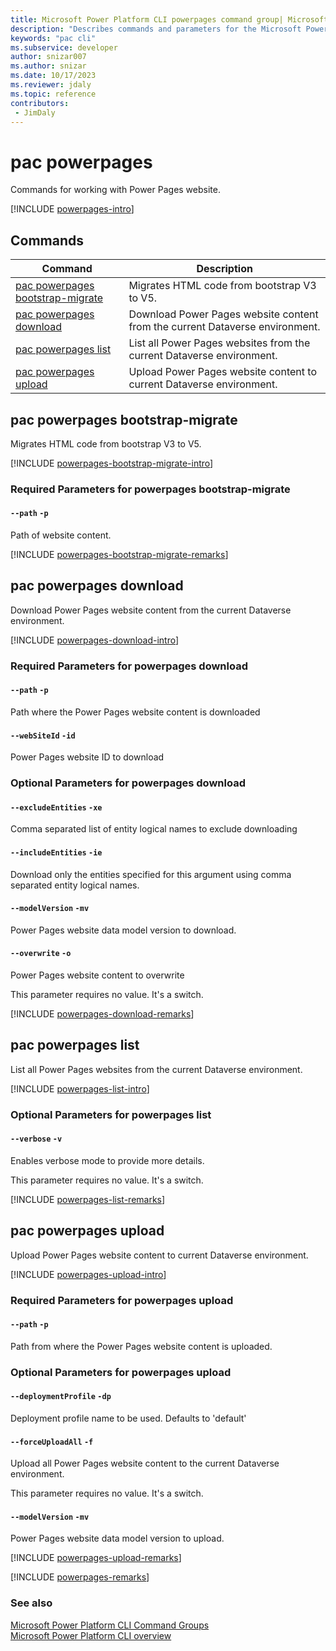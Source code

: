 ```yaml
---
title: Microsoft Power Platform CLI powerpages command group| Microsoft Docs
description: "Describes commands and parameters for the Microsoft Power Platform CLI powerpages command group."
keywords: "pac cli"
ms.subservice: developer
author: snizar007
ms.author: snizar
ms.date: 10/17/2023
ms.reviewer: jdaly
ms.topic: reference
contributors: 
 - JimDaly
---
```

<!-- 
Do not edit this file. 
This file is generated by a program and any changes will be overwritten when this topic is re-generated.
Use the include files to add additional content to this topic.
-->
# pac powerpages

Commands for working with Power Pages website.

[!INCLUDE [powerpages-intro](includes/powerpages-intro.md)]

## Commands

|Command|Description|
|---------|---------|
|[pac powerpages bootstrap-migrate](#pac-powerpages-bootstrap-migrate)|Migrates HTML code from bootstrap V3 to V5.|
|[pac powerpages download](#pac-powerpages-download)|Download Power Pages website content from the current Dataverse environment.|
|[pac powerpages list](#pac-powerpages-list)|List all Power Pages websites from the current Dataverse environment.|
|[pac powerpages upload](#pac-powerpages-upload)|Upload Power Pages website content to current Dataverse environment.|


## pac powerpages bootstrap-migrate

Migrates HTML code from bootstrap V3 to V5.

[!INCLUDE [powerpages-bootstrap-migrate-intro](includes/powerpages-bootstrap-migrate-intro.md)]


### Required Parameters for powerpages bootstrap-migrate

#### `--path` `-p`

Path of website content.

[!INCLUDE [powerpages-bootstrap-migrate-remarks](includes/powerpages-bootstrap-migrate-remarks.md)]

## pac powerpages download

Download Power Pages website content from the current Dataverse environment.

[!INCLUDE [powerpages-download-intro](includes/powerpages-download-intro.md)]


### Required Parameters for powerpages download

#### `--path` `-p`

Path where the Power Pages website content is downloaded

#### `--webSiteId` `-id`

Power Pages website ID to download


### Optional Parameters for powerpages download

#### `--excludeEntities` `-xe`

Comma separated list of entity logical names to exclude downloading

#### `--includeEntities` `-ie`

Download only the entities specified for this argument using comma separated entity logical names.

#### `--modelVersion` `-mv`

Power Pages website data model version to download.

#### `--overwrite` `-o`

Power Pages website content to overwrite

This parameter requires no value. It's a switch.

[!INCLUDE [powerpages-download-remarks](includes/powerpages-download-remarks.md)]

## pac powerpages list

List all Power Pages websites from the current Dataverse environment.

[!INCLUDE [powerpages-list-intro](includes/powerpages-list-intro.md)]


### Optional Parameters for powerpages list

#### `--verbose` `-v`

Enables verbose mode to provide more details.

This parameter requires no value. It's a switch.

[!INCLUDE [powerpages-list-remarks](includes/powerpages-list-remarks.md)]

## pac powerpages upload

Upload Power Pages website content to current Dataverse environment.

[!INCLUDE [powerpages-upload-intro](includes/powerpages-upload-intro.md)]


### Required Parameters for powerpages upload

#### `--path` `-p`

Path from where the Power Pages website content is uploaded.


### Optional Parameters for powerpages upload

#### `--deploymentProfile` `-dp`

Deployment profile name to be used. Defaults to 'default'

#### `--forceUploadAll` `-f`

Upload all Power Pages website content to the current Dataverse environment.

This parameter requires no value. It's a switch.

#### `--modelVersion` `-mv`

Power Pages website data model version to upload.

[!INCLUDE [powerpages-upload-remarks](includes/powerpages-upload-remarks.md)]

[!INCLUDE [powerpages-remarks](includes/powerpages-remarks.md)]

### See also

[Microsoft Power Platform CLI Command Groups](index.md)<br />
[Microsoft Power Platform CLI overview](../introduction.md)